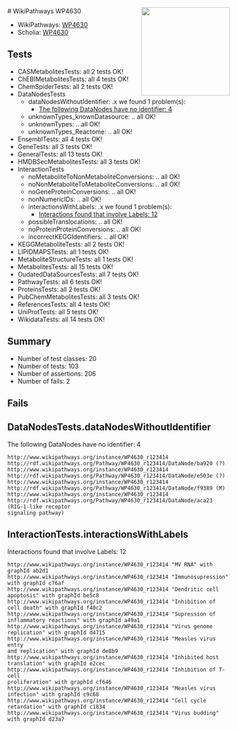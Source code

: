 <img style="float: right; width: 200px" src="https://upload.wikimedia.org/wikipedia/commons/thumb/8/83/Wplogo_with_text_500.png/640px-Wplogo_with_text_500.png" />
# WikiPathways WP4630

* WikiPathways: [WP4630](https://new.wikipathways.org/pathways/WP4630)
* Scholia: [WP4630](https://scholia.toolforge.org/wikipathways/WP4630)
## Tests
* CASMetabolitesTests: all 2 tests OK!
* ChEBIMetabolitesTests: all 4 tests OK!
* ChemSpiderTests: all 2 tests OK!
* DataNodesTests
    * dataNodesWithoutIdentifier: .x we found 1 problem(s):
        * [The following DataNodes have no identifier: 4](#d2d32fa3)
    * unknownTypes_knownDatasource: .. all OK!
    * unknownTypes: .. all OK!
    * unknownTypes_Reactome: .. all OK!
* EnsemblTests: all 4 tests OK!
* GeneTests: all 3 tests OK!
* GeneralTests: all 13 tests OK!
* HMDBSecMetabolitesTests: all 3 tests OK!
* InteractionTests
    * noMetaboliteToNonMetaboliteConversions: .. all OK!
    * noNonMetaboliteToMetaboliteConversions: .. all OK!
    * noGeneProteinConversions: .. all OK!
    * nonNumericIDs: .. all OK!
    * interactionsWithLabels: .x we found 1 problem(s):
        * [Interactions found that involve Labels: 12](#fe97a8ba)
    * possibleTranslocations: .. all OK!
    * noProteinProteinConversions: .. all OK!
    * incorrectKEGGIdentifiers: .. all OK!
* KEGGMetaboliteTests: all 2 tests OK!
* LIPIDMAPSTests: all 1 tests OK!
* MetaboliteStructureTests: all 1 tests OK!
* MetabolitesTests: all 15 tests OK!
* OudatedDataSourcesTests: all 7 tests OK!
* PathwayTests: all 6 tests OK!
* ProteinsTests: all 2 tests OK!
* PubChemMetabolitesTests: all 3 tests OK!
* ReferencesTests: all 4 tests OK!
* UniProtTests: all 5 tests OK!
* WikidataTests: all 14 tests OK!


## Summary

* Number of test classes: 20
* Number of tests: 103
* Number of assertions: 206
* Number of fails: 2

## Fails

<a name="d2d32fa3" />

## DataNodesTests.dataNodesWithoutIdentifier

The following DataNodes have no identifier: 4
```
http://www.wikipathways.org/instance/WP4630_r123414 http://rdf.wikipathways.org/Pathway/WP4630_r123414/DataNode/ba920 (?)
http://www.wikipathways.org/instance/WP4630_r123414 http://rdf.wikipathways.org/Pathway/WP4630_r123414/DataNode/e503e (?)
http://www.wikipathways.org/instance/WP4630_r123414 http://rdf.wikipathways.org/Pathway/WP4630_r123414/DataNode/f9389 (M)
http://www.wikipathways.org/instance/WP4630_r123414 http://rdf.wikipathways.org/Pathway/WP4630_r123414/DataNode/aca23 (RIG-1-like receptor
signaling pathway)
```

<a name="fe97a8ba" />

## InteractionTests.interactionsWithLabels

Interactions found that involve Labels: 12
```
http://www.wikipathways.org/instance/WP4630_r123414 "MV RNA" with graphId ab2d1
http://www.wikipathways.org/instance/WP4630_r123414 "Immunosupression" with graphId c76af
http://www.wikipathways.org/instance/WP4630_r123414 "Dendritic cell
apoptosis" with graphId be5c8
http://www.wikipathways.org/instance/WP4630_r123414 "Inhibition of cell death" with graphId f40c2
http://www.wikipathways.org/instance/WP4630_r123414 "Supression of 
inflammatory reactions" with graphId a49a1
http://www.wikipathways.org/instance/WP4630_r123414 "Virus genome 
replication" with graphId d4715
http://www.wikipathways.org/instance/WP4630_r123414 "Measles virus entry
and replication" with graphId de8b9
http://www.wikipathways.org/instance/WP4630_r123414 "Inhibited host 
translation" with graphId e2cec
http://www.wikipathways.org/instance/WP4630_r123414 "Inhibition of T-cell 
proliferation" with graphId cf646
http://www.wikipathways.org/instance/WP4630_r123414 "Measles virus
infection" with graphId c9c68
http://www.wikipathways.org/instance/WP4630_r123414 "Cell cycle retardation" with graphId c1834
http://www.wikipathways.org/instance/WP4630_r123414 "Virus budding" with graphId d23a7
```

